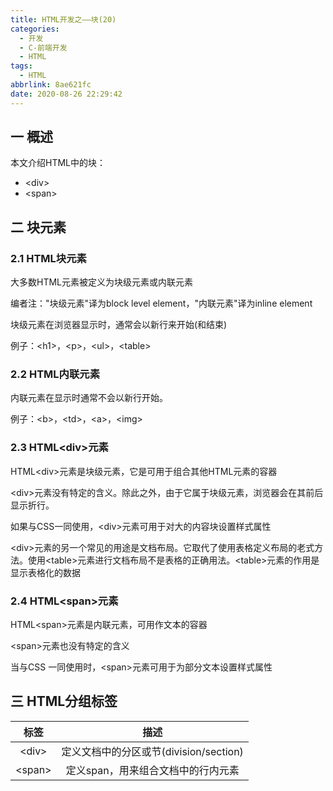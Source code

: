 ```yaml
---
title: HTML开发之——块(20)
categories:
  - 开发
  - C-前端开发
  - HTML
tags:
  - HTML
abbrlink: 8ae621fc
date: 2020-08-26 22:29:42
---
```

## 一 概述

本文介绍HTML中的块：

* \<div>
* \<span>

<!--more-->

## 二  块元素

### 2.1 HTML块元素

大多数HTML元素被定义为块级元素或内联元素

编者注："块级元素"译为block level element，"内联元素"译为inline element

块级元素在浏览器显示时，通常会以新行来开始(和结束)

例子：\<h1>，\<p>，\<ul>，\<table>

### 2.2 HTML内联元素

内联元素在显示时通常不会以新行开始。

例子：\<b>，\<td>，\<a>，\<img>

### 2.3 HTML\<div>元素

HTML\<div>元素是块级元素，它是可用于组合其他HTML元素的容器

\<div>元素没有特定的含义。除此之外，由于它属于块级元素，浏览器会在其前后显示折行。

如果与CSS一同使用，\<div>元素可用于对大的内容块设置样式属性

\<div>元素的另一个常见的用途是文档布局。它取代了使用表格定义布局的老式方法。使用\<table>元素进行文档布局不是表格的正确用法。\<table>元素的作用是显示表格化的数据

### 2.4 HTML\<span>元素

HTML\<span>元素是内联元素，可用作文本的容器

\<span>元素也没有特定的含义

当与CSS 一同使用时，\<span>元素可用于为部分文本设置样式属性

## 三 HTML分组标签

|  标签   |                  描述                  |
| :-----: | :------------------------------------: |
| \<div>  | 定义文档中的分区或节(division/section) |
| \<span> |   定义span，用来组合文档中的行内元素   |

